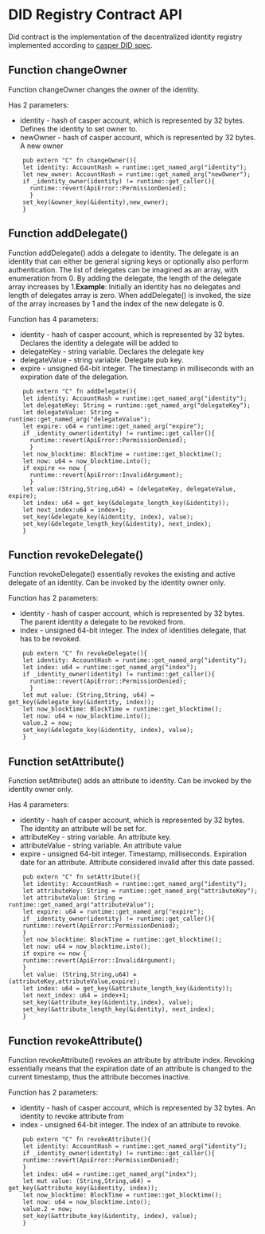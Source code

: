 # DID Registry Contract API

Did contract is the implementation of the decentralized identity registry implemented according to [casper DID spec](./casper-did-method-spec.md).


## Function changeOwner
Function changeOwner changes the owner of the identity.

Has 2 parameters:
- identity - hash of casper account, which is represented by 32 bytes. Defines the identity to set owner to.
- newOwner - hash of casper account, which is represented by 32 bytes. A new owner

```
    pub extern "C" fn changeOwner(){
    let identity: AccountHash = runtime::get_named_arg("identity");
    let new_owner: AccountHash = runtime::get_named_arg("newOwner");
    if _identity_owner(identity) != runtime::get_caller(){
      runtime::revert(ApiError::PermissionDenied);
      }
    set_key(&owner_key(&identity),new_owner);
    }
```

## Function addDelegate()
Function addDelegate() adds a delegate to identity. The delegate is an identity that can either be general signing keys or optionally also perform authentication. The list of delegates can be imagined as an array, with enumeration from 0. By adding the delegate, the length of the delegate array increases by 1.**Example**: Initially an identity has no delegates and length of delegates array is zero. When addDelegate() is invoked, the size of the array increases by 1 and the index of the new delegate is 0.

Function has 4 parameters:

- identity - hash of casper account, which is represented by 32 bytes. Declares the identity a delegate will be added to
- delegateKey - string variable. Declares the delegate key
- delegateValue - string variable. Delegate pub key.
- expire - unsigned 64-bit integer. The timestamp in milliseconds with an expiration date of the delegation.

```
    pub extern "C" fn addDelegate(){
    let identity: AccountHash = runtime::get_named_arg("identity");
    let delegateKey: String = runtime::get_named_arg("delegateKey");
    let delegateValue: String = runtime::get_named_arg("delegateValue");
    let expire: u64 = runtime::get_named_arg("expire");
    if _identity_owner(identity) != runtime::get_caller(){
      runtime::revert(ApiError::PermissionDenied);
      }
    let now_blocktime: BlockTime = runtime::get_blocktime();
    let now: u64 = now_blocktime.into();
    if expire <= now {
      runtime::revert(ApiError::InvalidArgument);
      }
    let value:(String,String,u64) = (delegateKey, delegateValue, expire);
    let index: u64 = get_key(&delegate_length_key(&identity));
    let next_index:u64 = index+1;
    set_key(&delegate_key(&identity, index), value);
    set_key(&delegate_length_key(&identity), next_index);
    }
```

## Function revokeDelegate()
Function revokeDelegate() essentially revokes the existing and active delegate of an identity. Can be invoked by the identity owner only.

Function has 2 parameters:
- identity - hash of casper account, which is represented by 32 bytes. The parent identity a delegate to be revoked from.
- index - unsigned 64-bit integer. The index of identities delegate, that has to be revoked.

```
    pub extern "C" fn revokeDelegate(){
    let identity: AccountHash = runtime::get_named_arg("identity");
    let index: u64 = runtime::get_named_arg("index");
    if _identity_owner(identity) != runtime::get_caller(){
      runtime::revert(ApiError::PermissionDenied);
      }
    let mut value: (String,String, u64) = get_key(&delegate_key(&identity, index));
    let now_blocktime: BlockTime = runtime::get_blocktime();
    let now: u64 = now_blocktime.into();
    value.2 = now;
    set_key(&delegate_key(&identity, index), value);
    }
```

## Function setAttribute()
Function setAttribute() adds an attribute to identity. Can be invoked by the identity owner only.

Has 4 parameters:
- identity - hash of casper account, which is represented by 32 bytes. The identity an attribute will be set for.
- attributeKey - string variable. An attribute key.
- attributeValue - string variable. An attribute value
- expire - unsigned 64-bit integer. Timestamp, milliseconds. Expiration date for an attribute. Attribute considered invalid after this date passed.

```
    pub extern "C" fn setAttribute(){
    let identity: AccountHash = runtime::get_named_arg("identity");
    let attributeKey: String = runtime::get_named_arg("attributeKey");
    let attributeValue: String = runtime::get_named_arg("attributeValue");
    let expire: u64 = runtime::get_named_arg("expire");
    if _identity_owner(identity) != runtime::get_caller(){
    runtime::revert(ApiError::PermissionDenied);
    }
    let now_blocktime: BlockTime = runtime::get_blocktime();
    let now: u64 = now_blocktime.into();
    if expire <= now {
    runtime::revert(ApiError::InvalidArgument);
    }
    let value: (String,String,u64) = (attributeKey,attributeValue,expire);
    let index: u64 = get_key(&attribute_length_key(&identity));
    let next_index: u64 = index+1;
    set_key(&attribute_key(&identity,index), value);
    set_key(&attribute_length_key(&identity), next_index);
    }
```

## Function revokeAttribute()
Function revokeAttribute() revokes an attribute by attribute index. Revoking essentially means that the expiration date of an attribute is changed to the current timestamp, thus the attribute becomes inactive.

Function has 2 parameters:
- identity - hash of casper account, which is represented by 32 bytes. An identity to revoke attribute from
- index - unsigned 64-bit integer. The index of an attribute to revoke.

```
    pub extern "C" fn revokeAttribute(){
    let identity: AccountHash = runtime::get_named_arg("identity");
    if _identity_owner(identity) != runtime::get_caller(){
    runtime::revert(ApiError::PermissionDenied);
    }
    let index: u64 = runtime::get_named_arg("index");
    let mut value: (String,String,u64) = get_key(&attribute_key(&identity, index));
    let now_blocktime: BlockTime = runtime::get_blocktime();
    let now: u64 = now_blocktime.into();
    value.2 = now;
    set_key(&attribute_key(&identity, index), value);
    }
```
